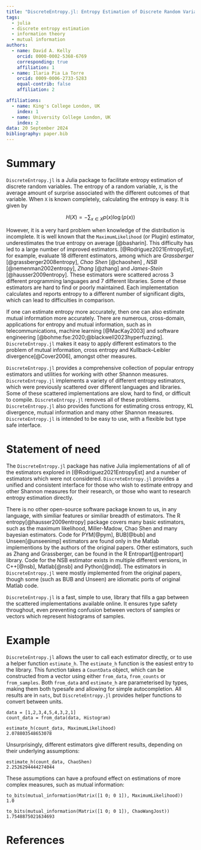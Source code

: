```yaml
---
title: "DiscreteEntropy.jl: Entropy Estimation of Discrete Random Variables with Julia"
tags:
  - julia
  - discrete entropy estimation
  - information theory
  - mutual information
authors:
  - name: David A. Kelly
    orcid: 0000-0002-5368-6769
    corresponding: true
    affiliation: 1
  - name: Ilaria Pia La Torre
    orcid: 0009-0006-2733-5283
    equal-contrib: false
    affiliation: 2

affiliations:
  - name: King's College London, UK
    index: 1
  - name: University College London, UK
    index: 2
data: 20 September 2024
bibliography: paper.bib
---
```


# Summary

`DiscreteEntropy.jl` is a Julia package to facilitate entropy estimation of discrete random variables.
The entropy of a random variable, `X`, is the average amount of surprise associated with
the different outcomes of that variable. When `X` is known completely, calculating the entropy is easy. It is
given by

$$H(X) = - \sum_{x \in X} p(x) \log (p(x))$$

However, it is a very hard problem when knowledge of the distribution is incomplete. It is well known that
the `MaximumLikelihood` (or Plugin) estimator, underestimates the true entropy on average [@basharin].
This difficulty has led to a large number of improved estimators. [@Rodriguez2021EntropyEst], for example,
evaluate 18 different estimators, among which are _Grassberger_ [@grassberger2008entropy],
_Chao Shen_ [@chaoshen] , _NSB_ [@nemenman2002entropy], _Zhang_ [@zhang] and _James-Stein_ [@hausser2009entropy].
These estimators were scattered across 3 different programming languages
and 7 different libraries. Some of these estimators are hard to find or poorly maintained. Each implementation
calculates and reports entropy to a different number of significant digits, which can lead to difficulties in comparison.

If one can estimate entropy more accurately, then one can also estimate mutual information more accurately. There
are numerous, cross-domain, applications for entropy and mutual information, such as in telecommunications,
machine learning [@MacKay2003] and software engineering [@bohme:fse:2020;@blackwell2023hyperfuzzing]. `DiscreteEntropy.jl` makes
it easy to apply different estimators to the problem of mutual information, cross entropy and Kullback–Leibler divergence[@Cover2006], amongst other
measures.

`DiscreteEntropy.jl` provides a comprehensive collection of popular entropy estimators and utilities for working with other Shannon measures.
`DiscreteEntropy.jl` implements a variety of different entropy estimators, which were previously scattered over
different languages and libraries. Some of these scattered implementations are slow, hard to find, or difficult to compile.
`DiscreteEntropy.jl` removes all of these problems. `DiscreteEntropy.jl` also provides functions for estimating cross entropy,
KL divergence, mutual information and many other Shannon measures. `DiscreteEntropy.jl` is intended to be
easy to use, with a flexible but type safe interface.

# Statement of need

The `DiscreteEntropy.jl` package has native Julia implementations of all of the estimators explored
in [@Rodriguez2021EntropyEst] and a number of estimators which were not considered.
`DiscreteEntropy.jl` provides a unified and consistent interface for those who wish to estimate entropy and other
Shannon measures for their research, or those who want to research entropy estimation directly.

There is no other open-source software package known to us, in any language, with similiar features or similiar breadth of
estimators. The R entropy[@hausser2009entropy] package covers many basic estimators, such as
the maximum likelihood, Miller-Madow, Chao Shen and many bayesian estimators.
Code for PYM[@pym], BUB[@bub] and Unseen[@unseenimp] estimators are found only in the Matlab implementions by the authors of the original papers.
Other estimators, such as Zhang and Grassberger, can be found in the R
Entropart[@entropart] library. Code for the NSB estimator exists in multiple different versions, in C++[@nsb], Matlab[@nsb]
and Python[@ndd]. The estimators in `DiscreteEntropy.jl` were mostly implemented from the original papers,
though some (such as BUB and Unseen) are idiomatic ports of original Matlab code.

`DiscreteEntropy.jl` is a fast, simple to use, library that fills a gap between the scattered implementations available online.
It ensures type safety throughout, even preventing confusion between vectors of samples or vectors which represent histograms of samples.

# Example

`DiscreteEntropy.jl` allows the user to call each estimator directly, or to use a helper function `estimate_h`.
The `estimate_h` function is the easiest entry to the library. This function takes a `CountData` object, which
can be constructed from a vector using either `from_data`, `from_counts` or `from_samples`. Both `from_data` and
`estimate_h` are parameterised by types, making them both typesafe and allowing for simple autocompletion. All results
are in `nats`, but `DiscreteEntropy.jl` provides helper functions to convert between units.

```
data = [1,2,3,4,5,4,3,2,1]
count_data = from_data(data, Histogram)

estimate_h(count_data, MaximumLikelihood)
2.078803548653078
```

Unsurprisingly, different estimators give different results, depending on their underlying assumptions:

```
estimate_h(count_data, ChaoShen)
2.2526294444274044
```

These assumptions can have a profound effect on estimations of more complex measures, such as mutual information:

```
to_bits(mutual_information(Matrix([1 0; 0 1]), MaximumLikelihood))
1.0

to_bits(mutual_information(Matrix([1 0; 0 1]), ChaoWangJost))
1.7548875021634693
```

# References

